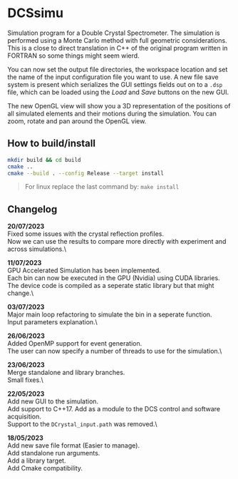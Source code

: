 # DCSsimu
Simulation program for a Double Crystal Spectrometer.
The simulation is performed using a Monte Carlo method with full geometric considerations.
This is a close to direct translation in C++ of the original program written in FORTRAN so some things might seem wierd.

You can now set the output file directories, the workspace location and set the name of the input configuration file you want to use.
A new file save system is present which serializes the GUI settings fields out on to a `.dsp` file, which can be loaded using the *Load* and *Save* buttons on the new GUI.

The new OpenGL view will show you a 3D representation of the positions of all simulated elements and their motions during the simulation. You can zoom, rotate and pan around the OpenGL view.

## How to build/install
```bash
mkdir build && cd build
cmake ..
cmake --build . --config Release --target install
```

> For linux replace the last command by: `make install`

## Changelog

**20/07/2023**\
Fixed some issues with the crystal reflection profiles.\
Now we can use the results to compare more directly with experiment and across simulations.\

**11/07/2023**\
GPU Accelerated Simulation has been implemented.\
Each bin can now be executed in the GPU (Nvidia) using CUDA libraries.\
The device code is compiled as a seperate static library but that might change.\

**03/07/2023**\
Major main loop refactoring to simulate the bin in a seperate function.\
Input parameters explanation.\

**26/06/2023**\
Added OpenMP support for event generation.\
The user can now specify a number of threads to use for the simulation.\

**23/06/2023**\
Merge standalone and library branches.\
Small fixes.\

**22/05/2023**\
Add new GUI to the simulation.\
Add support to C++17. Add as a module to the DCS control and software acquisition.\
Support to the `DCrystal_input.path` was removed.\

**18/05/2023**\
Add new save file format (Easier to manage).\
Add standalone run arguments.\
Add a library target.\
Add Cmake compatibility.
